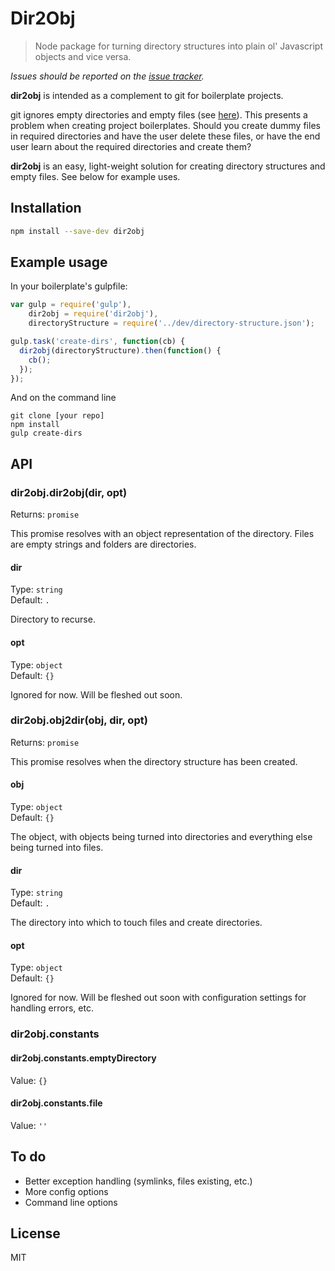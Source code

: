 # Dir2Obj

> Node package for turning directory structures into plain ol' Javascript objects and vice versa.

*Issues should be reported on the [issue tracker](https://github.com/rbalicki2/dir2obj/issues).*

**dir2obj** is intended as a complement to git for boilerplate projects.

git ignores empty directories and empty files (see [here](http://stackoverflow.com/questions/115983/add-empty-directory-to-git-repository)). This presents a problem when creating project boilerplates. Should you create dummy files in required directories and have the user delete these files, or have the end user learn about the required directories and create them?

**dir2obj** is an easy, light-weight solution for creating directory structures and empty files. See below for example uses.

## Installation

```sh
npm install --save-dev dir2obj
```

## Example usage

In your boilerplate's gulpfile:

```js
var gulp = require('gulp'),
    dir2obj = require('dir2obj'),
    directoryStructure = require('../dev/directory-structure.json');

gulp.task('create-dirs', function(cb) {
  dir2obj(directoryStructure).then(function() {
    cb();
  });
});
```

And on the command line 

```
git clone [your repo]
npm install
gulp create-dirs
```

## API

### dir2obj.dir2obj(dir, opt)

Returns: `promise`

This promise resolves with an object representation of the directory. Files are empty strings and folders are directories.

#### dir

Type: `string`  
Default: `.`

Directory to recurse.

#### opt

Type: `object`  
Default: `{}`

Ignored for now. Will be fleshed out soon.

### dir2obj.obj2dir(obj, dir, opt)

Returns: `promise`

This promise resolves when the directory structure has been created.

#### obj

Type: `object`  
Default: `{}`

The object, with objects being turned into directories and everything else being turned into files.

#### dir

Type: `string`  
Default: `.`

The directory into which to touch files and create directories.

#### opt

Type: `object`  
Default: `{}`

Ignored for now. Will be fleshed out soon with configuration settings for handling errors, etc.

### dir2obj.constants

#### dir2obj.constants.emptyDirectory

Value: `{}`

#### dir2obj.constants.file

Value: `''`

## To do

* Better exception handling (symlinks, files existing, etc.)
* More config options
* Command line options

## License

MIT